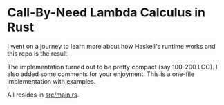 # Call-By-Need Lambda Calculus in Rust

I went on a journey to learn more about how Haskell's runtime works and this repo is the result.

The implementation turned out to be pretty compact (say 100-200 LOC).
I also added some comments for your enjoyment.
This is a one-file implementation with examples.

All resides in [src/main.rs](https://github.com/lukaszlew/call-by-need-in-rust/blob/main/src/main.rs).

